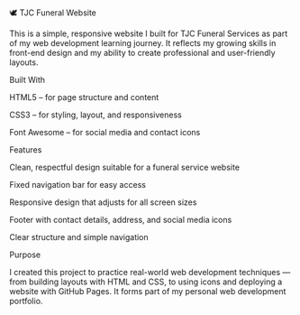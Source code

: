 🕊️ TJC Funeral Website

This is a simple, responsive website I built for TJC Funeral Services as part of my web development learning journey.
It reflects my growing skills in front-end design and my ability to create professional and user-friendly layouts.

 Built With

HTML5 – for page structure and content

CSS3 – for styling, layout, and responsiveness

Font Awesome – for social media and contact icons

 Features

Clean, respectful design suitable for a funeral service website

Fixed navigation bar for easy access

Responsive design that adjusts for all screen sizes

Footer with contact details, address, and social media icons

Clear structure and simple navigation

Purpose

I created this project to practice real-world web development techniques — from building layouts with HTML and CSS, to using icons and deploying a website with GitHub Pages.
It forms part of my personal web development portfolio.
